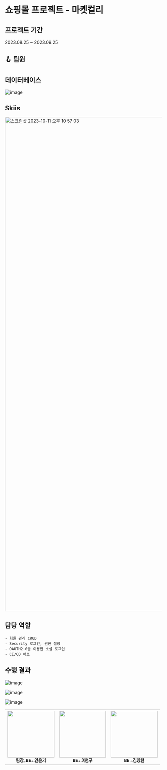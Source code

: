 # 쇼핑몰 프로젝트 - 마켓컬리

## 프로젝트 기간
2023.08.25 ~ 2023.09.25

## 🪝 팀원
<table>
  <tbody>  
        <tr>
      <td align="center">
<a href="https://github.com/AHNYUNKI"><img src="https://github.com/AHNYUNKI.png" width="150px;" alt=""/>
<br /><sub><b>팀장, BE : 안윤기</b></sub></a><br />
      </td>
      <td align="center">
<a href="https://github.com/shengu9"><img src="https://github.com/shengu9.png" width="150px;" alt=""/>
<br /><sub><b>BE : 이현구</b></sub></a><br />
      </td>
      <td align="center">
<a href="https://github.com/yyy2724"><img src="https://github.com/yyy2724.png" width="150px;" alt=""/>
<br /><sub><b>BE : 김양현</b></sub></a><br />
    </tr>

## 데이터베이스
![image](https://github.com/AHNYUNKI/Team_Project/assets/121776373/c0bbf344-4361-42fc-8656-1fd031991222)


## Skiis
<img width="1588" alt="스크린샷 2023-10-11 오후 10 57 03" src="https://github.com/AHNYUNKI/Team_Project/assets/121776373/b081b2b1-b914-4caf-a09d-089a88065c11">

## 담당 역할
	- 회원 관리 CRUD
	- Security 로그인, 권한 설정
	- OAUTH2.0을 이용한 소셜 로그인
	- CI/CD 배포

## 수행 결과
![image](https://github.com/shengu9/Team_Project_1/assets/133622380/e18bb08e-3756-4e32-a1d2-c0853c7337a4)

![image](https://github.com/shengu9/Team_Project_1/assets/133622380/650562b2-8aaa-4614-a96c-512fb6961fac)

![image](https://github.com/shengu9/Team_Project_1/assets/133622380/2d6cca7c-83a7-452e-b394-710b1ef96002)







